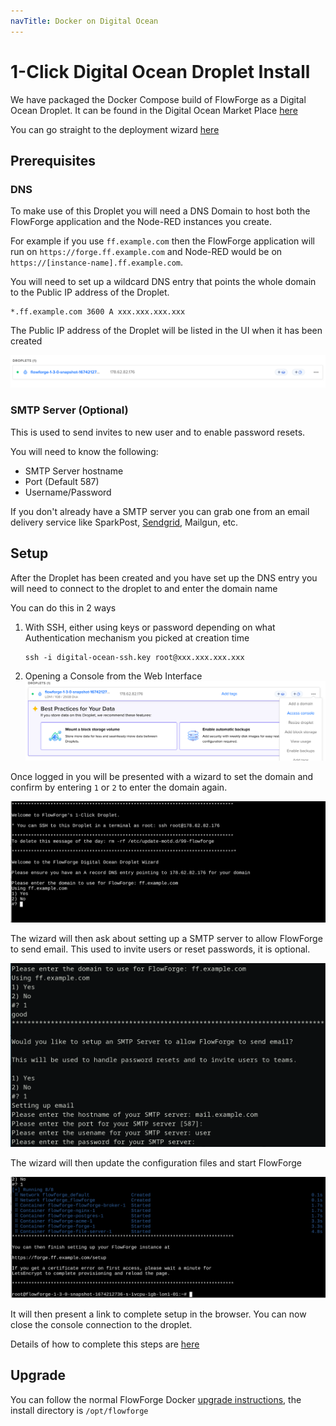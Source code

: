```yaml
---
navTitle: Docker on Digital Ocean
---
```


# 1-Click Digital Ocean Droplet Install

We have packaged the Docker Compose build of FlowForge as a Digital Ocean Droplet. It can be found in the Digital Ocean Market Place [here](https://marketplace.digitalocean.com/apps/flowforge?refcode=fb23e438a477)

You can go straight to the deployment wizard [here](https://marketplace.digitalocean.com/apps/flowforge?refcode=fb23e438a477&action=deploy)

## Prerequisites

### DNS

To make use of this Droplet you will need a DNS Domain to host both the FlowForge application and the Node-RED instances you create. 

For example if you use `ff.example.com` then the FlowForge application will run on `https://forge.ff.example.com` and Node-RED would be on `https://[instance-name].ff.example.com`.

You will need to set up a wildcard DNS entry that points the whole domain to the Public IP address of the Droplet.

```
*.ff.example.com 3600 A xxx.xxx.xxx.xxx
```

The Public IP address of the Droplet will be listed in the UI when it has been created

![Digital Ocean Droplet IP address ](../images/do-public-ip.png)

### SMTP Server (Optional)

This is used to send invites to new user and to enable password resets.

You will need to know the following:

- SMTP Server hostname
- Port (Default 587)
- Username/Password

If you don't already have a SMTP server you can grab one from an email delivery service like 
SparkPost, [Sendgrid](https://marketplace.digitalocean.com/apps/sendgrid), Mailgun, etc.

## Setup

After the Droplet has been created and you have set up the DNS entry you will need to connect to the droplet to and enter the domain name 

You can do this in 2 ways

1. With SSH, either using keys or password depending on what Authentication mechanism you picked at creation time
    ```
    ssh -i digital-ocean-ssh.key root@xxx.xxx.xxx.xxx
    ```
2. Opening a Console from the Web Interface
    ![Digital Ocean Console](../images/do-droplet-console.png)

Once logged in you will be presented with a wizard to set the domain and confirm by entering `1` or `2` to enter the domain again.

![Digital Ocean Wizard](../images/do-wizard.png)

The wizard will then ask about setting up a SMTP server to allow FlowForge to send email. This used to invite users or reset passwords, 
it is optional.

![Digital Ocean Wizard SMTP](../images/do-wizard-smtp.png)

The wizard will then update the configuration files and start FlowForge

![Digital Ocean Direct to Setup](../images/do-direct-to-setup.png)

It will then present a link to complete setup in the browser. You can now close the console connection to the droplet.

Details of how to complete this steps are [here](../first-run.md)

## Upgrade

You can follow the normal FlowForge Docker [upgrade instructions](./README.md#upgrade), the install directory is `/opt/flowforge` 